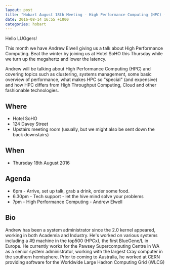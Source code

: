 ```yaml
---
layout: post
title: "Hobart August 18th Meeting - High Performance Computing (HPC) - Andrew Elwell"
date: 2016-08-14 16:55 +1000
categories: hobart
---
```


Hello LUGgers!  
  
This month we have Andrew Elwell giving us a talk about High Performance
Computing. Beat the winter by joining us at Hotel SoHO this Thursday while we
turn up the megahertz and lower the latency.  
  
Andrew will be talking about High Performance Computing (HPC) and covering
topics such as clustering, systems management, some basic overview of
performance, what makes HPC so "special" (and expensive) and how HPC differs
from High Throughput Computing, Cloud and other fashionable technologies.  
  

## Where

  * Hotel SoHO
  * 124 Davey Street
  * Upstairs meeting room (usually, but we might also be sent down the back downstairs)

## When

  * Thursday 18th August 2016

## Agenda

  * 6pm - Arrive, set up talk, grab a drink, order some food.
  * 6.30pm - Tech support - let the hive mind solve your problems
  * 7pm - High Performance Computing - Andrew Elwell

## Bio

Andrew has been a system administrator since the 2.0 kernel appeared, working
in both Academia and Industry. He's worked on various systems including a
#[9](https://taslug.org.au/tag/9) machine in the top500 (HPCx), the first
BlueGene/L in Europe. He currently works for the Pawsey Supercomputing Centre
in WA as a senior system administrator, working with the largest Cray computer
in the southern hemisphere. Prior to coming to Australia, he worked at CERN
providing software for the Worldwide Large Hadron Computing Grid (WLCG)